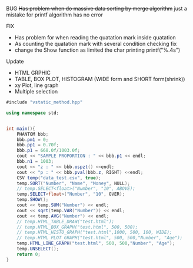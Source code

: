 BUG
~~Has problem when do massive data sorting by merge algorithm~~
just a mistake for printf algorithm has no error

FIX
- Has problem for when reading the quatation mark inside quatation
- As counting the quatation mark with several condition checking fix 
- change the Show function as limited the char printing printf("%.4s")

Update
- HTML GRPHIC 
- TABLE, BOX PLOT, HISTOGRAM (WIDE form and SHORT form(shrink))
- xy Plot, line graph
- Multiple selection 
```cs
#include "vstatic_method.hpp"

using namespace std;


int main(){
    PHANTOM bbb;
    bbb.pm1 = 0;
    bbb.pp1 = 0.70f;
    bbb.p1 = 668.0f/1003.0f;
    cout << "SAMPLE PROPORTION : " << bbb.p1 << endl;
    bbb.n1 = 1003;
    cout << "z : " << bbb.ospzt() <<endl;
    cout << "p : " << bbb.pval(bbb.z, RIGHT) <<endl;
    CSV temp("data_test.csv", true);
    temp.SORT("Number", "Name", "Money", NULL);
    // temp.SELECT<float>("Number", "10", ABOVE);
    temp.SELECT<float>("Number", "10", OVER);
    temp.SHOW();
    cout << temp.SUM("Number") << endl;
    cout << sqrt(temp.VAR("Number")) << endl;
    cout << temp.AVG("Number") << endl;
    // temp.HTML_TABLE_DRAW("test.html");
    // temp.HTML_BOX_GRAPH("test.html", 500, 500);
    // temp.HTML_HISTO_GRAPH("test.html",1000, 500, 100, WIDE);
    // temp.HTML_PLOT_GRAPH("test.html", 500, 500,"Number", "Age");
    temp.HTML_LINE_GRAPH("test.html", 500, 500,"Number", "Age");
    temp.UNSELECT();
    return 0;
}
```
